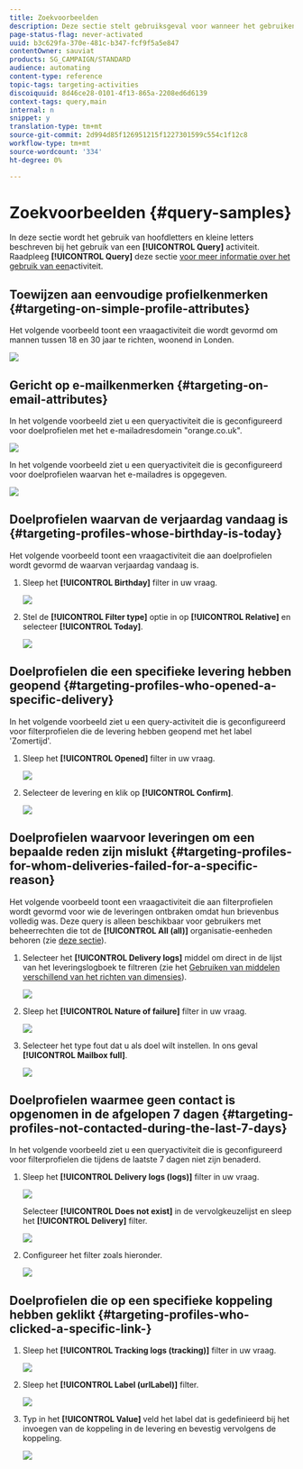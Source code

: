 ```yaml
---
title: Zoekvoorbeelden
description: Deze sectie stelt gebruiksgeval voor wanneer het gebruiken van een activiteit van de Vraag.
page-status-flag: never-activated
uuid: b3c629fa-370e-481c-b347-fcf9f5a5e847
contentOwner: sauviat
products: SG_CAMPAIGN/STANDARD
audience: automating
content-type: reference
topic-tags: targeting-activities
discoiquuid: 8d46ce28-0101-4f13-865a-2208ed6d6139
context-tags: query,main
internal: n
snippet: y
translation-type: tm+mt
source-git-commit: 2d994d85f126951215f1227301599c554c1f12c8
workflow-type: tm+mt
source-wordcount: '334'
ht-degree: 0%

---
```



# Zoekvoorbeelden {#query-samples}

In deze sectie wordt het gebruik van hoofdletters en kleine letters beschreven bij het gebruik van een **[!UICONTROL Query]** activiteit. Raadpleeg **[!UICONTROL Query]** deze sectie [voor meer informatie over het gebruik van een](../../automating/using/query.md)activiteit.

## Toewijzen aan eenvoudige profielkenmerken {#targeting-on-simple-profile-attributes}

Het volgende voorbeeld toont een vraagactiviteit die wordt gevormd om mannen tussen 18 en 30 jaar te richten, woonend in Londen.

![](assets/query_sample_1.png)

## Gericht op e-mailkenmerken {#targeting-on-email-attributes}

In het volgende voorbeeld ziet u een queryactiviteit die is geconfigureerd voor doelprofielen met het e-mailadresdomein &quot;orange.co.uk&quot;.

![](assets/query_sample_emaildomain.png)

In het volgende voorbeeld ziet u een queryactiviteit die is geconfigureerd voor doelprofielen waarvan het e-mailadres is opgegeven.

![](assets/query_sample_emailnotempty.png)

## Doelprofielen waarvan de verjaardag vandaag is {#targeting-profiles-whose-birthday-is-today}

Het volgende voorbeeld toont een vraagactiviteit die aan doelprofielen wordt gevormd de waarvan verjaardag vandaag is.

1. Sleep het **[!UICONTROL Birthday]** filter in uw vraag.

   ![](assets/query_sample_birthday.png)

1. Stel de **[!UICONTROL Filter type]** optie in op **[!UICONTROL Relative]** en selecteer **[!UICONTROL Today]**.

   ![](assets/query_sample_birthday2.png)

## Doelprofielen die een specifieke levering hebben geopend {#targeting-profiles-who-opened-a-specific-delivery}

In het volgende voorbeeld ziet u een query-activiteit die is geconfigureerd voor filterprofielen die de levering hebben geopend met het label &#39;Zomertijd&#39;.

1. Sleep het **[!UICONTROL Opened]** filter in uw vraag.

   ![](assets/query_sample_opened.png)

1. Selecteer de levering en klik op **[!UICONTROL Confirm]**.

   ![](assets/query_sample_opened2.png)

## Doelprofielen waarvoor leveringen om een bepaalde reden zijn mislukt {#targeting-profiles-for-whom-deliveries-failed-for-a-specific-reason}

Het volgende voorbeeld toont een vraagactiviteit die aan filterprofielen wordt gevormd voor wie de leveringen ontbraken omdat hun brievenbus volledig was. Deze query is alleen beschikbaar voor gebruikers met beheerrechten die tot de **[!UICONTROL All (all)]** organisatie-eenheden behoren (zie [deze sectie](../../administration/using/organizational-units.md)).

1. Selecteer het **[!UICONTROL Delivery logs]** middel om direct in de lijst van het leveringslogboek te filtreren (zie het [Gebruiken van middelen verschillend van het richten van dimensies](../../automating/using/using-resources-different-from-targeting-dimensions.md)).

   ![](assets/query_sample_failure1.png)

1. Sleep het **[!UICONTROL Nature of failure]** filter in uw vraag.

   ![](assets/query_sample_failure2.png)

1. Selecteer het type fout dat u als doel wilt instellen. In ons geval **[!UICONTROL Mailbox full]**.

   ![](assets/query_sample_failure3.png)

## Doelprofielen waarmee geen contact is opgenomen in de afgelopen 7 dagen {#targeting-profiles-not-contacted-during-the-last-7-days}

In het volgende voorbeeld ziet u een queryactiviteit die is geconfigureerd voor filterprofielen die tijdens de laatste 7 dagen niet zijn benaderd.

1. Sleep het **[!UICONTROL Delivery logs (logs)]** filter in uw vraag.

   ![](assets/query_sample_7days.png)

   Selecteer **[!UICONTROL Does not exist]** in de vervolgkeuzelijst en sleep het **[!UICONTROL Delivery]** filter.

   ![](assets/query_sample_7days1.png)

1. Configureer het filter zoals hieronder.

   ![](assets/query_sample_7days2.png)

## Doelprofielen die op een specifieke koppeling hebben geklikt {#targeting-profiles-who-clicked-a-specific-link-}

1. Sleep het **[!UICONTROL Tracking logs (tracking)]** filter in uw vraag.

   ![](assets/query_sample_trackinglogs.png)

1. Sleep het **[!UICONTROL Label (urlLabel)]** filter.

   ![](assets/query_sample_trackinglogs2.png)

1. Typ in het **[!UICONTROL Value]** veld het label dat is gedefinieerd bij het invoegen van de koppeling in de levering en bevestig vervolgens de koppeling.

   ![](assets/query_sample_trackinglogs3.png)
